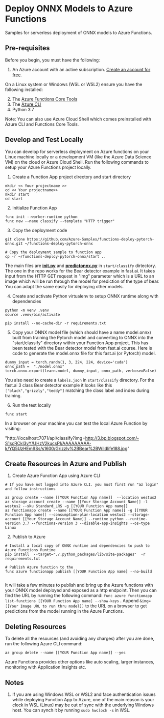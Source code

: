 # Deploy ONNX Models to Azure Functions

Samples for serverless deployment of ONNX models to Azure Functions. 

## Pre-requisites

Before you begin, you must have the following:

1. An Azure account with an active subscription. [Create an account for free](https://azure.microsoft.com/free).

On a Linux system or Windows (WSL or WSL2) ensure you have the following installed:

2. The [Azure Functions Core Tools](https://docs.microsoft.com/en-us/azure/azure-functions/functions-run-local#v2)
3. The [Azure CLI](https://docs.microsoft.com/en-us/cli/azure/install-azure-cli) 
4. Python 3.7

Note: You can also use Azure Cloud Shell which comes preinstalled with Azure CLI and Functions Core Tools. 

## Develop and Test Locally

You can develop for serverless deployment on Azure functions on your Linux machine locally or a development VM (like the Azure Data Science VM) on the cloud or Azure Cloud Shell. Run the following commands to setup your Azure Functions project locally.

1. Create a Function App project directory and start directory

```
mkdir << Your projectname >>
cd << Your projectname>>
mkdir start
cd start
```

2. Initialize Function App

```
func init --worker-runtime python
func new --name classify --template "HTTP trigger"
```

3. Copy the deployment code 
```
git clone https://github.com/Azure-Samples/functions-deploy-pytorch-onnx.git ~/functions-deploy-pytorch-onnx

# Copy the deployment sample to function app
cp -r ~/functions-deploy-pytorch-onnx/start ..

```
The main files are **[__init__.py](https://github.com/Azure-Samples/functions-deploy-pytorch-onnx/blob/main/start/classify/__init__.py)** and **[predictonnx.py](https://github.com/Azure-Samples/functions-deploy-pytorch-onnx/blob/main/start/classify/predictonnx.py)** in ```start/classify``` dirtectory. The one in the repo works for the Bear detector example in fast.ai. It takes input from the HTTP GET request in "img" parameter which is a URL to an image which will be run through the model for prediction of the type of bear.  You can adapt the same easily for deploying other models.

4. Create and activate Python virtualenv to setup ONNX runtime along with dependencies

```
python -m venv .venv
source .venv/bin/activate

pip install --no-cache-dir -r requirements.txt  
```

5. Copy your ONNX model file (which should have a name model.onnx)  built from training the Pytorch model  and converting to ONNX into  the "start/classify" directory within your Function App project. This has been tested with the Bear detector model from fast.ai course. Here is code to generate the model.onnx file for this fast.ai (or Pytorch) model.

```
dummy_input = torch.randn(1, 3, 224, 224, device='cuda')
onnx_path =  "./model.onnx"
torch.onnx.export(learn.model, dummy_input, onnx_path, verbose=False)
```


You also need to create a ```labels.json``` in ```start/classify``` directory. For the fast.ai 3 class Bear detector example it looks like this ```["black","grizzly","teddy"]``` matching the class label and index during training. 

6. Run the test locally

```
func start
```
In a browser on your machine you can test the local Azure Function by visiting: 

"http://localhost:7071/api/classify?img=http://3.bp.blogspot.com/-S1scRCkI3vY/UHzV2kucsPI/AAAAAAAAA-k/YQ5UzHEm9Ss/s1600/Grizzly%2BBear%2BWildlife188.jpg"


## Create Resources in Azure and Publish

1. Create Azure Function App using Azure CLI

```
# If you have not logged into Azure CLI. you must first run "az login" and follow instructions

az group create --name [[YOUR Function App name]]  --location westus2
az storage account create --name [[Your Storage Account Name]] -l westus2 --sku Standard_LRS -g [[YOUR Function App name]]
az functionapp create --name [[YOUR Function App name]] -g [[YOUR Function App name]] --consumption-plan-location westus2 --storage-account [[Your Storage Account Name]] --runtime python --runtime-version 3.7 --functions-version 3 --disable-app-insights --os-type Linux
```
2. Publish to Azure

```
# Install a local copy of ONNX runtime and dependencies to push to Azure Functions Runtime
pip install  --target="./.python_packages/lib/site-packages"  -r requirements.txt

# Publish Azure function to the 
func azure functionapp publish [[YOUR Function App name] --no-build


```

It will take a few minutes to publish and bring up the Azure functions with your ONNX model deployed and exposed as a http endpoint.  Then you can find the URL by running the following command:  ```func azure functionapp list-functions [[YOUR Function App name] --show-keys``` . Append ```&img=[[Your Image URL to run thru model]]``` to the URL on a browser to get predictions from the model running in the Azure Functions. 

## Deleting Resources
To delete all the resources (and avoiding any charges) after you are done, run the following Azure CLI command:
```
az group delete --name [[YOUR Function App name]] --yes

```
Azure Functions provides other options like auto scaling, larger instances, monitoring with Application Insights etc. 

## Notes

1. If you are using Windows WSL or WSL2 and face authentication issues while deploying Function App to Azure, one of the main reason is your clock in WSL (Linux) may be out of sync with the underlying Windows host. You can synch it by running ```sudo hwclock -s``` in WSL. 

